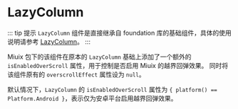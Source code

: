 # LazyColumn

::: tip 提示
`LazyColumn` 组件是直接继承自 foundation 库的基础组件，具体的使用说明请参考 [LazyColumn](https://developer.android.com/reference/kotlin/androidx/compose/foundation/lazy/package-summary#LazyColumn(androidx.compose.ui.Modifier,androidx.compose.foundation.lazy.LazyListState,androidx.compose.foundation.layout.PaddingValues,kotlin.Boolean,androidx.compose.foundation.layout.Arrangement.Vertical,androidx.compose.ui.Alignment.Horizontal,androidx.compose.foundation.gestures.FlingBehavior,kotlin.Boolean,androidx.compose.foundation.OverscrollEffect,kotlin.Function1))。
:::

Miuix 包下的该组件在原本的 `LazyColumn` 基础上添加了一个额外的 `isEnabledOverScroll` 属性，用于控制是否启用 Miuix 的越界回弹效果。 同时将该组件原有的 `overscrollEffect` 属性设为 `null`。

默认情况下，`LazyColumn` 的 `isEnabledOverScroll` 属性为 `{ platform() == Platform.Android }`，表示仅为安卓平台启用越界回弹效果。
